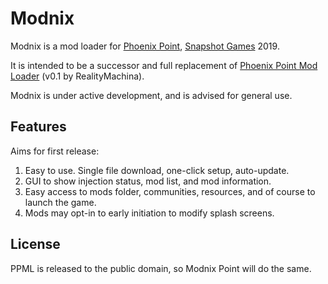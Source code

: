 # Modnix

Modnix is a mod loader for [Phoenix Point](https://phoenixpoint.info/), [Snapshot Games](http://www.snapshotgames.com/) 2019.

It is intended to be a successor and full replacement of [Phoenix Point Mod Loader](https://github.com/RealityMachina/PhoenixPointModInjector/) (v0.1 by RealityMachina).

Modnix is under active development, and is advised for general use.


## Features

Aims for first release:

1. Easy to use.  Single file download, one-click setup, auto-update.
2. GUI to show injection status, mod list, and mod information.
3. Easy access to mods folder, communities, resources, and of course to launch the game.
4. Mods may opt-in to early initiation to modify splash screens.


## License

PPML is released to the public domain, so Modnix Point will do the same.